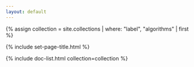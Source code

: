 ```yaml
---
layout: default
---
```


{% assign collection = site.collections | where: "label", "algorithms" | first %}

{% include set-page-title.html %}

{% include doc-list.html collection=collection %}
